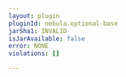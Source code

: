 ```yaml
---
layout: plugin
pluginId: nebula.optional-base
jarSha1: INVALID
isJarAvailable: false
error: NONE
violations: []

---
```


